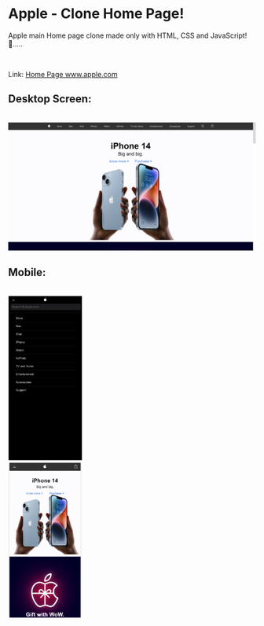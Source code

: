 # Apple - Clone Home Page!
Apple main Home page clone made only with HTML, CSS and JavaScript! 🍎.....

<br>

Link: <a href="https://steady-daifuku-9aa5d4.netlify.app/#" target="_blank" > Home Page www.apple.com </a>

<h2>Desktop Screen:</h2>
<br>
<img src="Assets/laptop screen.png">

<h2>Mobile:</h2>
<br>
<div>
  <div>
  <img src="Assets/menu.png" hight="300" width="150">
  </div>
  <div>
  <img src="Assets/phone screen.png" hight="300" width="150" >
  </div>
</div>
